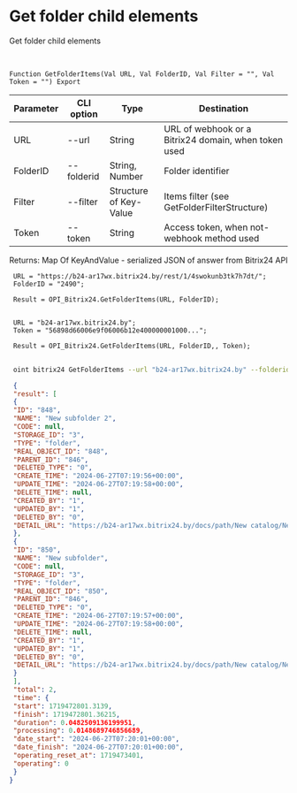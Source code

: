 ﻿---
sidebar_position: 15
---

# Get folder child elements
 Get folder child elements


<br/>


`Function GetFolderItems(Val URL, Val FolderID, Val Filter = "", Val Token = "") Export`

 | Parameter | CLI option | Type | Destination |
 |-|-|-|-|
 | URL | --url | String | URL of webhook or a Bitrix24 domain, when token used |
 | FolderID | --folderid | String, Number | Folder identifier |
 | Filter | --filter | Structure of Key-Value | Items filter (see GetFolderFilterStructure) |
 | Token | --token | String | Access token, when not-webhook method used |

 
 Returns: Map Of KeyAndValue - serialized JSON of answer from Bitrix24 API





```bsl title="Code example"
 URL = "https://b24-ar17wx.bitrix24.by/rest/1/4swokunb3tk7h7dt/";
 FolderID = "2490";
 
 Result = OPI_Bitrix24.GetFolderItems(URL, FolderID);
 
 
 URL = "b24-ar17wx.bitrix24.by";
 Token = "56898d66006e9f06006b12e400000001000...";
 
 Result = OPI_Bitrix24.GetFolderItems(URL, FolderID,, Token);
```
	


```sh title="CLI command example"
 
 oint bitrix24 GetFolderItems --url "b24-ar17wx.bitrix24.by" --folderid "2490" --filter %filter% --token "56898d66006e9f06006b12e400000001000..."

```

```json title="Result"
 {
 "result": [
 {
 "ID": "848",
 "NAME": "New subfolder 2",
 "CODE": null,
 "STORAGE_ID": "3",
 "TYPE": "folder",
 "REAL_OBJECT_ID": "848",
 "PARENT_ID": "846",
 "DELETED_TYPE": "0",
 "CREATE_TIME": "2024-06-27T07:19:56+00:00",
 "UPDATE_TIME": "2024-06-27T07:19:58+00:00",
 "DELETE_TIME": null,
 "CREATED_BY": "1",
 "UPDATED_BY": "1",
 "DELETED_BY": "0",
 "DETAIL_URL": "https://b24-ar17wx.bitrix24.by/docs/path/New catalog/New subfolder 2"
 },
 {
 "ID": "850",
 "NAME": "New subfolder",
 "CODE": null,
 "STORAGE_ID": "3",
 "TYPE": "folder",
 "REAL_OBJECT_ID": "850",
 "PARENT_ID": "846",
 "DELETED_TYPE": "0",
 "CREATE_TIME": "2024-06-27T07:19:57+00:00",
 "UPDATE_TIME": "2024-06-27T07:19:58+00:00",
 "DELETE_TIME": null,
 "CREATED_BY": "1",
 "UPDATED_BY": "1",
 "DELETED_BY": "0",
 "DETAIL_URL": "https://b24-ar17wx.bitrix24.by/docs/path/New catalog/New subfolder"
 }
 ],
 "total": 2,
 "time": {
 "start": 1719472801.3139,
 "finish": 1719472801.36215,
 "duration": 0.0482509136199951,
 "processing": 0.0148689746856689,
 "date_start": "2024-06-27T07:20:01+00:00",
 "date_finish": "2024-06-27T07:20:01+00:00",
 "operating_reset_at": 1719473401,
 "operating": 0
 }
}
```
